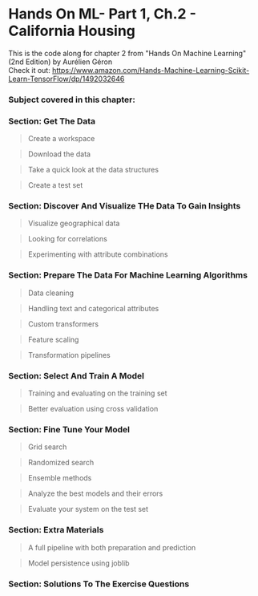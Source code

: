 # Hands On ML- Part 1, Ch.2 - California Housing

This is the code along for chapter 2 from "Hands On Machine Learning" (2nd Edition) by Aurélien Géron
<br>
Check it out: https://www.amazon.com/Hands-Machine-Learning-Scikit-Learn-TensorFlow/dp/1492032646

<h3>Subject covered in this chapter:</h3>

<h3>Section: Get The Data</h3>
<blockquote>Create a workspace</blockquote>
<blockquote>Download the data</blockquote>
<blockquote>Take a quick look at the data structures</blockquote>
<blockquote>Create a test set</blockquote>

<h3>Section: Discover And Visualize THe Data To Gain Insights</h3>
<blockquote>Visualize geographical data</blockquote>
<blockquote>Looking for correlations</blockquote>
<blockquote>Experimenting with attribute combinations</blockquote>

<h3>Section: Prepare The Data For Machine Learning Algorithms</h3>
<blockquote>Data cleaning</blockquote>
<blockquote>Handling text and categorical attributes</blockquote>
<blockquote>Custom transformers</blockquote>
<blockquote>Feature scaling</blockquote>
<blockquote>Transformation pipelines</blockquote>

<h3>Section: Select And Train A Model</h3>
<blockquote>Training and evaluating on the training set</blockquote>
<blockquote>Better evaluation using cross validation</blockquote>

<h3>Section: Fine Tune Your Model</h3>
<blockquote>Grid search</blockquote>
<blockquote>Randomized search</blockquote>
<blockquote>Ensemble methods</blockquote>
<blockquote>Analyze the best models and their errors</blockquote>
<blockquote>Evaluate your system on the test set</blockquote>

<h3>Section: Extra Materials</h3>
<blockquote>A full pipeline with both preparation and prediction</blockquote>
<blockquote>Model persistence using joblib </blockquote>

<h3>Section: Solutions To The Exercise Questions</h3>
